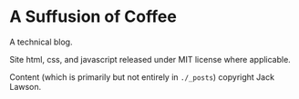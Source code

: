 A Suffusion of Coffee
=====================

A technical blog.

Site html, css, and javascript released under MIT license where applicable.

Content (which is primarily but not entirely in `./_posts`) copyright Jack Lawson.

